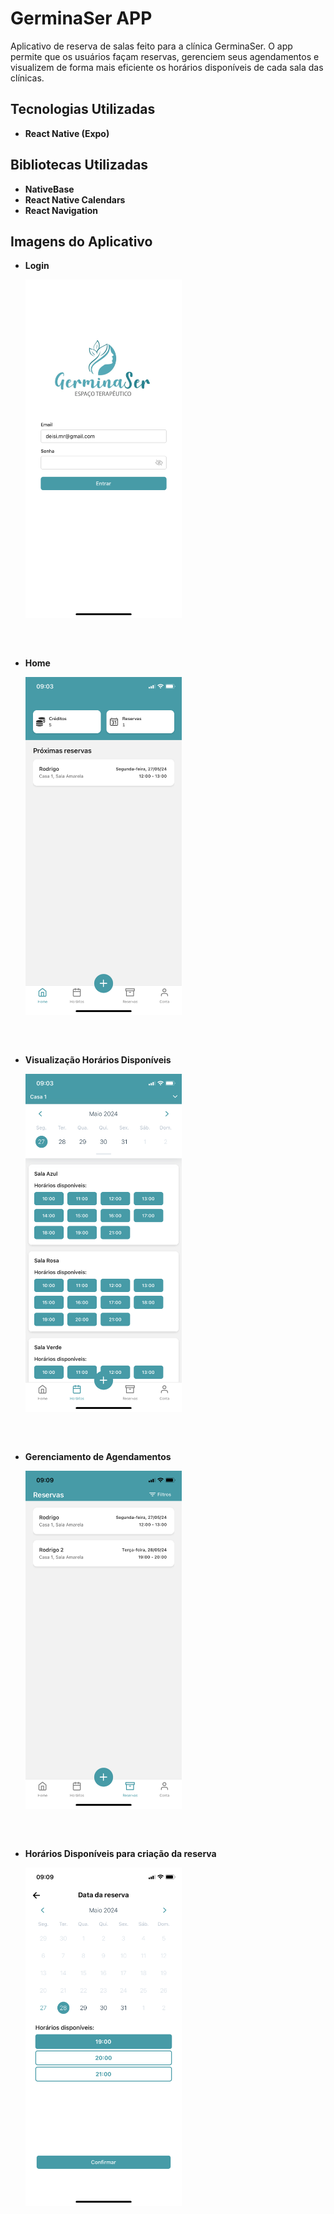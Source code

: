 # GerminaSer APP

Aplicativo de reserva de salas feito para a clínica GerminaSer. O app permite que os usuários façam reservas, gerenciem seus agendamentos e visualizem de forma mais eficiente os horários disponíveis de cada sala das clínicas.

## Tecnologias Utilizadas

- **React Native (Expo)**

## Bibliotecas Utilizadas

- **NativeBase**
- **React Native Calendars**
- **React Navigation**

## Imagens do Aplicativo

<ul>
   <li style="margin-bottom: 60px;">
    <p><strong>Login</strong></p>
    <img src="./readme-pics/login.PNG" alt="Tela de Login" width="250"/>
  </li>
   <li style="margin-bottom: 60px;">
    <p><strong>Home</strong></p>
    <img src="./readme-pics/home.PNG" alt="Tela de Reservas" width="250"/>
  </li>
   <li style="margin-bottom: 60px;">
    <p><strong>Visualização Horários Disponíveis</strong></p>
    <img src="./readme-pics/schedule.PNG" alt="Tela de Reservas" width="250"/>
  </li>
   <li style="margin-bottom: 60px;">
    <p><strong>Gerenciamento de Agendamentos</strong></p>
    <img src="./readme-pics/bookings.PNG" alt="Tela de Agenda" width="250"/>
  </li>
   <li style="margin-bottom: 60px;">
    <p><strong>Horários Disponíveis para criação da reserva</strong></p>
    <img src="./readme-pics/bookingDate.PNG" alt="Tela de Detalhes da Reserva" width="250"/>
  </li>
</ul>
